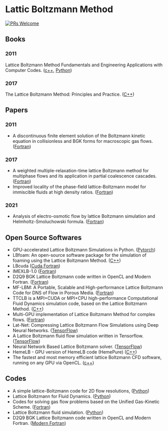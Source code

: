 # Lattic Boltzmann Method

[![PRs Welcome](https://img.shields.io/badge/PRs-welcome-brightgreen.svg?style=flat-square)](http://makeapullrequest.com)

## Books

### 2011
Lattice Boltzmann Method Fundamentals and Engineering Applications with Computer Codes. ([c++](https://github.com/zmhhaha/LBM-Cplusplus-A.A.Mohamad), [Python](https://github.com/Jeff-Hugh/LBM_Applications))

### 2017
The Lattice Boltzmann Method: Principles and Practice. ([C++](https://github.com/lbm-principles-practice/code))

## Papers

### 2011
* A discontinuous finite element solution of the Boltzmann kinetic equation in collisionless and BGK forms for macroscopic gas flows. ([Fortran](https://github.com/DrBenEvans/Boltzmann-BGK))

### 2017
* A weighted multiple-relaxation-time lattice Boltzmann method for multiphase flows and its application in partial coalescence cascades. ([Fortran](https://github.com/AbbasHub/AMR-LBM-OpenMP-2D))
* Improved locality of the phase-field lattice-Boltzmann model for immiscible fluids at high density ratios. ([Fortran](https://github.com/AbbasHub/Improved_Phase-Field_LBM_2D))

### 2021
* Analysis of electro-osmotic flow by lattice Boltzmann simulation and Helmholtz-Smoluchowski formula. ([Fortran](https://github.com/parkerYang0715/EOF))


## Open Source Softwares
* GPU-accelerated Lattice Boltzmann Simulations in Python. ([Pytorch](https://github.com/lettucecfd/lettuce))
* LBfoam: An open-source software package for the simulation of foaming using the Lattice Boltzmann Method. ([C++](https://github.com/mehdiataei/LBfoam))
* LBcuda ([Cuda Fortran](https://github.com/copmat/LBcuda))
* IMEXLB-1.0 ([Fortran](https://github.com/lucaso19891019/IMEXLB-1.0))
* D2Q9 BGK Lattice Boltzmann code written in OpenCL and Modern Fortran. ([Fortran](https://github.com/LKedward/lbm2d_opencl))
* MF-LBM: A Portable, Scalable and High-performance Lattice Boltzmann Code for DNS of Flow in Porous Media. ([Fortran](https://github.com/lanl/MF-LBM))
* TTCLB is a MPI+CUDA or MPI+CPU high-performance Computational Fluid Dynamics simulation code, based on the Lattice Boltzmann Method. ([C++](https://github.com/CFD-GO/TCLB)) 
* Multi-GPU implementation of Lattice Boltzmann Method for complex flows. ([Fortran](https://github.com/cheryli/MGLC))
* Lat-Net: Compressing Lattice Boltzmann Flow Simulations using Deep Neural Networks. ([TensorFlow](https://github.com/loliverhennigh/Phy-Net))
* A Lattice Boltzmann fluid flow simulation written in Tensorflow. ([TensorFlow](https://github.com/loliverhennigh/Lattice-Boltzmann-fluid-flow-in-Tensorflow))
* Neural Network Based Lattice Boltzmann solver. ([TensorFlow](https://github.com/loliverhennigh/latnet))
* HemeLB - GPU version of HemeLB code (HemePure) ([C++](https://github.com/UCL-CCS/HemePure-GPU))
* The fastest and most memory efficient lattice Boltzmann CFD software, running on any GPU via OpenCL. ([c++](https://github.com/ProjectPhysX/FluidX3D))


## Codes
* A simple lattice-Boltzmann code for 2D flow resolutions, ([Python](https://github.com/jviquerat/lbm))
* Lattice Boltzmann for Fluid Dynamics. ([Python](https://github.com/LarsZondag/latticeboltzmann))
* Codes for solving gas flow problems based on the Unified Gas-Kinetic Scheme. ([Fortran](https://github.com/zhulianhua/UGKS))
* Lattice Boltzmann fluid simulation. ([Python](https://github.com/pmocz/latticeboltzmann-python))
* D2Q9 BGK Lattice Boltzmann code written in OpenCL and Modern Fortran. ([Modern Fortran](https://github.com/LKedward/lbm2d_opencl))
